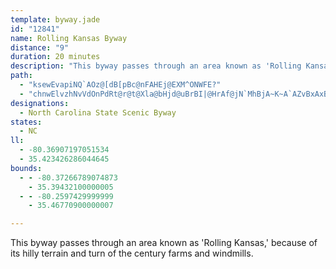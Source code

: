 ```yaml
---
template: byway.jade
id: "12841"
name: Rolling Kansas Byway
distance: "9"
duration: 20 minutes
description: "This byway passes through an area known as 'Rolling Kansas,' because of its hilly terrain and turn of the century farms and windmills."
path: 
  - "ksewEvapiNQ`AOz@[dB[pBc@nFAHEj@EXM^ONWFE?"
  - "chnwElvzhNvVdOnPdRt@r@t@Xla@bHjd@uBrBI|@HrAf@jN`MhBjA~K~A`AZvBxAxBjC`EjJVv@VpAd@nId@tAv@dAlHpEjc@~UxMpDnLvFzCbChMvNrA|@`p@bUbFrB|A`AlCdC``@fc@jFxFhAz@dBn@x@LvhApK]pM_@vZKx@Y`A{KbXmE`JcBtCmJrMsAhCkZfx@aEbOeArCiNbWiBrCuAlAqJxFm@l@_ErGcAnDaJdp@u@tCkBpFmFnQoDzJwG|Oy@`AqEdDcFxFhMtG}BxEoAzBuE~E{C`HgAlD_DfS"
designations: 
  - North Carolina State Scenic Byway
states: 
  - NC
ll: 
  - -80.36907197051534
  - 35.423426286044645
bounds: 
  - - -80.37266789074873
    - 35.39432100000005
  - - -80.2597429999999
    - 35.46770900000007

---
```


This byway passes through an area known as 'Rolling Kansas,' because of its hilly terrain and turn of the century farms and windmills.